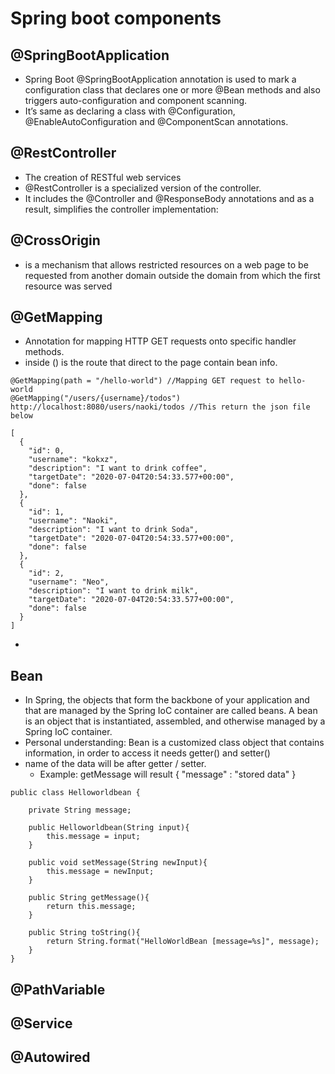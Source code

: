 # Spring boot components

## @SpringBootApplication
- Spring Boot @SpringBootApplication annotation is used to mark a configuration class that declares one or more @Bean methods and also triggers auto-configuration and component scanning. 
- It’s same as declaring a class with @Configuration, @EnableAutoConfiguration and @ComponentScan annotations.

## @RestController
- The creation of RESTful web services
- @RestController is a specialized version of the controller. 
- It includes the @Controller and @ResponseBody annotations and as a result, simplifies the controller implementation:

## @CrossOrigin
- is a mechanism that allows restricted resources on a web page to be requested from another domain outside the domain from which the first resource was served

## @GetMapping
- Annotation for mapping HTTP GET requests onto specific handler methods.
- inside () is the route that direct to the page contain bean info. 
```
@GetMapping(path = "/hello-world") //Mapping GET request to hello-world
@GetMapping("/users/{username}/todos")
http://localhost:8080/users/naoki/todos //This return the json file below
```
```
[
  {
    "id": 0,
    "username": "kokxz",
    "description": "I want to drink coffee",
    "targetDate": "2020-07-04T20:54:33.577+00:00",
    "done": false
  },
  {
    "id": 1,
    "username": "Naoki",
    "description": "I want to drink Soda",
    "targetDate": "2020-07-04T20:54:33.577+00:00",
    "done": false
  },
  {
    "id": 2,
    "username": "Neo",
    "description": "I want to drink milk",
    "targetDate": "2020-07-04T20:54:33.577+00:00",
    "done": false
  }
]
```
- 

## Bean
- In Spring, the objects that form the backbone of your application and that are managed by the Spring IoC container are called beans. A bean is an object that is instantiated, assembled, and otherwise managed by a Spring IoC container.
- Personal understanding: Bean is a customized class object that contains information, in order to access it needs getter() and setter()
- name of the data will be after getter / setter. 
  - Example: getMessage will result { "message" : "stored data" }

```
public class Helloworldbean {

    private String message;

    public Helloworldbean(String input){
        this.message = input;
    }

    public void setMessage(String newInput){
        this.message = newInput;
    }

    public String getMessage(){
        return this.message;
    }

    public String toString(){
        return String.format("HelloWorldBean [message=%s]", message);
    }
}
```

## @PathVariable

## @Service

## @Autowired
